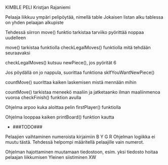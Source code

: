 KIMBLE PELI
Kristjan Rajaniemi

Pelaaja liikkuu ympäri pelipöytää, nimellä table
Jokaisen listan alku tablessa on yhden pelaajan alkupiste

Tehdessä siirron move() funktio tarkistaa tarviiko pyörittää noppaa uudelleen

move() tarkistaa funktiolla checkLegalMoves() funktiolla mitä tehdään seuraavaksi

checkLegalMoves() kutsuu newPiece(), jos pyörität 6

Jos pöydällä on jo nappula, suorittaa funktiona skIfYouWantNewPiece()

countMove() suorittaa kaiken laskemisen mistä mennään mihin

countMove() tarkistaa meneekö maaliin ja jatketaanko ilman maaliinmenoa vuoroa
checkFinish() funktion avulla

Ohjelma arpoo kuka aloittaa pelin firstPlayer() funktiolla

Ohjelma looppaa kaiken printBoard() funktion kautta

- ###TODO###

Pelaajien vaihtaminen numeroista kirjaimiin B Y G R
Ohjelman logiikka ei muutu tästä. Tehdessä helpompi määritellä pelaajille vain numerot.

Ohjelman hajottaminen muutamaan tiedostoon, esim. yksi tiedosto hoitaa pelaajan liikkumisen
Yleinen siistiminen
XW
